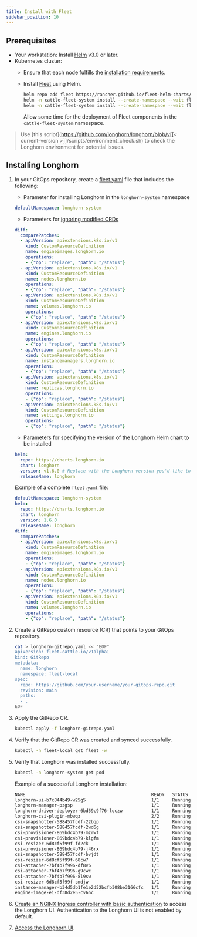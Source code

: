```yaml
---
title: Install with Fleet
sidebar_position: 10
---
```


## Prerequisites
- Your workstation: Install [Helm](https://helm.sh/docs/) v3.0 or later.
- Kubernetes cluster:
  - Ensure that each node fulfills the [installation requirements](..#installation-requirements).
  - Install [Fleet](https://fleet.rancher.io/) using Helm.

    ```bash
    helm repo add fleet https://rancher.github.io/fleet-helm-charts/
    helm -n cattle-fleet-system install --create-namespace --wait fleet-crd fleet/fleet-crd
    helm -n cattle-fleet-system install --create-namespace --wait fleet fleet/fleet
    ```
    Allow some time for the deployment of Fleet components in the `cattle-fleet-system` namespace.

> Use [this script](https://github.com/longhorn/longhorn/blob/v[[< current-version >]]/scripts/environment_check.sh) to check the Longhorn environment for potential issues.

## Installing Longhorn

1. In your GitOps repository, create a [fleet.yaml](https://fleet.rancher.io/ref-fleet-yaml) file that includes the following:

    - Parameter for installing Longhorn in the `longhorn-system` namespace

    ```yaml
    defaultNamespace: longhorn-system
    ```

    - Parameters for [ignoring modified CRDs](https://fleet.rancher.io/bundle-diffs)

    ```yaml
    diff:
      comparePatches:
      - apiVersion: apiextensions.k8s.io/v1
        kind: CustomResourceDefinition
        name: engineimages.longhorn.io
        operations:
        - {"op": "replace", "path": "/status"}
      - apiVersion: apiextensions.k8s.io/v1
        kind: CustomResourceDefinition
        name: nodes.longhorn.io
        operations:
        - {"op": "replace", "path": "/status"}
      - apiVersion: apiextensions.k8s.io/v1
        kind: CustomResourceDefinition
        name: volumes.longhorn.io
        operations:
        - {"op": "replace", "path": "/status"}
      - apiVersion: apiextensions.k8s.io/v1
        kind: CustomResourceDefinition
        name: engines.longhorn.io
        operations:
        - {"op": "replace", "path": "/status"}
      - apiVersion: apiextensions.k8s.io/v1
        kind: CustomResourceDefinition
        name: instancemanagers.longhorn.io
        operations:
        - {"op": "replace", "path": "/status"}
      - apiVersion: apiextensions.k8s.io/v1
        kind: CustomResourceDefinition
        name: replicas.longhorn.io
        operations:
        - {"op": "replace", "path": "/status"}
      - apiVersion: apiextensions.k8s.io/v1
        kind: CustomResourceDefinition
        name: settings.longhorn.io
        operations:
        - {"op": "replace", "path": "/status"}
    ```

    - Parameters for specifying the version of the Longhorn Helm chart to be installed

    ```yaml
    helm:
      repo: https://charts.longhorn.io
      chart: longhorn
      version: v1.6.0 # Replace with the Longhorn version you'd like to install or upgrade to
      releaseName: longhorn
    ```

    Example of a complete `fleet.yaml` file:

    ```yaml
    defaultNamespace: longhorn-system
    helm:
      repo: https://charts.longhorn.io
      chart: longhorn
      version: 1.6.0
      releaseName: longhorn
    diff:
      comparePatches:
      - apiVersion: apiextensions.k8s.io/v1
        kind: CustomResourceDefinition
        name: engineimages.longhorn.io
        operations:
        - {"op": "replace", "path": "/status"}
      - apiVersion: apiextensions.k8s.io/v1
        kind: CustomResourceDefinition
        name: nodes.longhorn.io
        operations:
        - {"op": "replace", "path": "/status"}
      - apiVersion: apiextensions.k8s.io/v1
        kind: CustomResourceDefinition
        name: volumes.longhorn.io
        operations:
        - {"op": "replace", "path": "/status"}
    ```

1. Create a GitRepo custom resource (CR) that points to your GitOps repository.

    ```bash
    cat > longhorn-gitrepo.yaml << "EOF"
    apiVersion: fleet.cattle.io/v1alpha1
    kind: GitRepo
    metadata:
      name: longhorn
      namespace: fleet-local
    spec:
      repo: https://github.com/your-username/your-gitops-repo.git
      revision: main
      paths:
      - .
    EOF
    ```

1. Apply the GitRepo CR.

    ```bash
    kubectl apply -f longhorn-gitrepo.yaml
    ```

1. Verify that the GitRepo CR was created and synced successfully.

    ```bash
    kubectl -n fleet-local get fleet -w
    ```

1. Verify that Longhorn was installed successfully.

    ```bash
    kubectl -n longhorn-system get pod
    ```

    Example of a successful Longhorn installation:

    ```bash
    NAME                                                READY   STATUS    RESTARTS   AGE
    longhorn-ui-b7c844b49-w25g5                         1/1     Running   0          2m41s
    longhorn-manager-pzgsp                              1/1     Running   0          2m41s
    longhorn-driver-deployer-6bd59c9f76-lqczw           1/1     Running   0          2m41s
    longhorn-csi-plugin-mbwqz                           2/2     Running   0          100s
    csi-snapshotter-588457fcdf-22bqp                    1/1     Running   0          100s
    csi-snapshotter-588457fcdf-2wd6g                    1/1     Running   0          100s
    csi-provisioner-869bdc4b79-mzrwf                    1/1     Running   0          101s
    csi-provisioner-869bdc4b79-klgfm                    1/1     Running   0          101s
    csi-resizer-6d8cf5f99f-fd2ck                        1/1     Running   0          101s
    csi-provisioner-869bdc4b79-j46rx                    1/1     Running   0          101s
    csi-snapshotter-588457fcdf-bvjdt                    1/1     Running   0          100s
    csi-resizer-6d8cf5f99f-68cw7                        1/1     Running   0          101s
    csi-attacher-7bf4b7f996-df8v6                       1/1     Running   0          101s
    csi-attacher-7bf4b7f996-g9cwc                       1/1     Running   0          101s
    csi-attacher-7bf4b7f996-8l9sw                       1/1     Running   0          101s
    csi-resizer-6d8cf5f99f-smdjw                        1/1     Running   0          101s
    instance-manager-b34d5db1fe1e2d52bcfb308be3166cfc   1/1     Running   0          114s
    engine-image-ei-df38d2e5-cv6nc                      1/1     Running   0          114s
    ```

1. [Create an NGINX Ingress controller with basic authentication](../accessing-the-ui/longhorn-ingress) to access the Longhorn UI. Authentication to the Longhorn UI is not enabled by default.

1. [Access the Longhorn UI](../accessing-the-ui).
